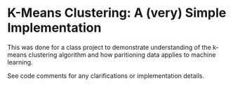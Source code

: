# K-Means Clustering: A (very) Simple Implementation
This was done for a class project to demonstrate understanding of the k-means clustering algorithm and how paritioning data applies to machine learning.

See code comments for any clarifications or implementation details.
